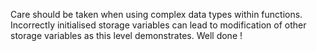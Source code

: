 Care should be taken when using complex data types within functions. Incorrectly initialised storage variables can lead to modification of other storage variables as this level demonstrates.
Well done !
